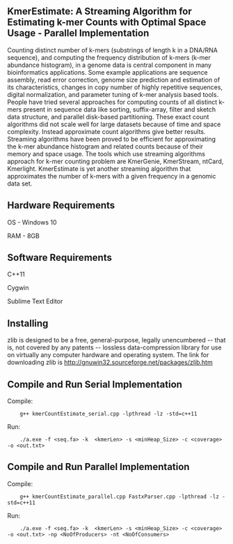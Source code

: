 KmerEstimate: A Streaming Algorithm for Estimating k-mer Counts with Optimal Space Usage - Parallel Implementation
------------------------------------------------------------------------------------------------------------------

Counting distinct number of k-mers (substrings of length k in a DNA/RNA sequence), and computing the frequency distribution of k-mers (k-mer abundance histogram), in a genome data is central component in many bioinformatics applications. Some example applications are sequence assembly, read error correction, genome size prediction and estimation of its characteristics, changes in copy number of highly repetitive sequences, digital normalization, and parameter tuning of k-mer analysis based tools. People have tried several approaches for computing counts of all distinct k-mers present in sequence data like sorting, suffix-array, filter and sketch data structure, and parallel disk-based partitioning. These exact count algorithms did not scale well for large datasets because of time and space complexity. Instead approximate count algorithms give better results. Streaming algorithms have been proved to be efficient for approximating the k-mer abundance histogram and related counts because of their memory and space usage. The tools which use streaming algorithms approach for k-mer counting problem are KmerGenie, KmerStream, ntCard, Kmerlight. KmerEstimate is yet another streaming algorithm that approximates the number of k-mers with a given frequency in a genomic data set.


Hardware Requirements
---------------------

OS - Windows 10

RAM - 8GB

Software Requirements
---------------------

C++11

Cygwin

Sublime Text Editor

Installing
----------

zlib is designed to be a free, general-purpose, legally unencumbered -- that is, not covered by any patents -- lossless data-compression library for use on virtually any computer hardware and operating system. The link for downloading zlib is http://gnuwin32.sourceforge.net/packages/zlib.htm



Compile and Run Serial Implementation
------------------------------


Compile:


		g++ kmerCountEstimate_serial.cpp -lpthread -lz -std=c++11
		
		
Run:


		./a.exe -f <seq.fa> -k  <kmerLen> -s <minHeap_Size> -c <coverage> -o <out.txt>
  
 Compile and Run Parallel Implementation
------------------------------ 

Compile:


		g++ kmerCountEstimate_parallel.cpp FastxParser.cpp -lpthread -lz -std=c++11
		
		
Run:


		./a.exe -f <seq.fa> -k  <kmerLen> -s <minHeap_Size> -c <coverage> -o <out.txt> -np <NoOfProducers> -nt <NoOfConsumers> 
  
